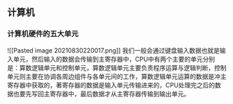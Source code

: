 ## 计算机
### 计算机硬件的五大单元
![[Pasted image 20210830220017.png]]
我们一般会通过键盘输入数据也就是输入单元，然后输入的数据会传输到主寄存器中，CPU中有两个主要的单元分别是：算数逻辑单元和控制单元，算数逻辑单元主要负责程序运算与逻辑判断，控制单元则主要在协调各周边组件与各单元间的工作，算数逻辑单元运算的数据是冲主寄存器中获取的，著寄存器的数据是输入单元传输进来的，CPU处理完之后的数据也要先写回主寄存器中，最后数据才从主寄存器传输到输出单元。